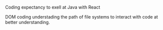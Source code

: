 <html>


    

<tittle>Coding expectancy to exell at Java with React</tittle>


<p>
    
DOM coding understading the path of file systems to interact with code at better understanding.

</p>


<style>
    {
borderline=""
}
</style>






    
</html>
